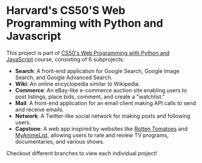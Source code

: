 # Harvard's CS50'S Web Programming with Python and Javascript

This project is part of [CS50's Web Programming with Python and JavaScript](https://pll.harvard.edu/course/cs50s-web-programming-python-and-javascript/) course, consisting of 6 subprojects:

- **Search**: A front-end application for Google Search, Google Image Search, and Google Advanced Search.
- **Wiki**: An online encyclopedia similar to Wikipedia.
- **Commerce**: An eBay-like e-commerce auction site enabling users to post listings, place bids, comment, and create a "watchlist."
- **Mail**: A front-end application for an email client making API calls to send and receive emails.
- **Network**: A Twitter-like social network for making posts and following users.
- **Capstone**: A web app inspired by websites like [Rotten Tomatoes](https://www.rottentomatoes.com/) and [MyAnimeList](https://myanimelist.net/), allowing users to rate and review TV programs, documentaries, and various shows.

Checkout different branches to view each individual project!
